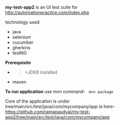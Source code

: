 **my-test-app2** is an UI test suite for http://automationpractice.com/index.php 

technology used
* java
* selenium
* cucumber
* gherkins
* testNG

**Prerequisite**
* >=JDK8 installed
* maven

**To run application**
use mvn command- 
``` mvn package```

Core of the application is under tree/main/src/test/java/com/mycompany/app ie here- https://github.com/ramapaudyal/my-test-app2/tree/main/src/test/java/com/mycompany/app
